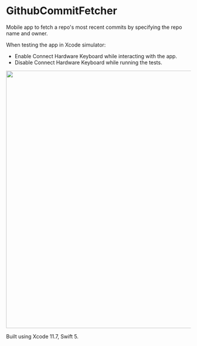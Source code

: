 # GithubCommitFetcher
Mobile app to fetch a repo's most recent commits by specifying the repo name and owner.

When testing the app in Xcode simulator:
* Enable Connect Hardware Keyboard while interacting with the app.
* Disable Connect Hardware Keyboard while running the tests.

<img src="github-commit-fetcher.gif" height="700"/>

Built using Xcode 11.7, Swift 5.
